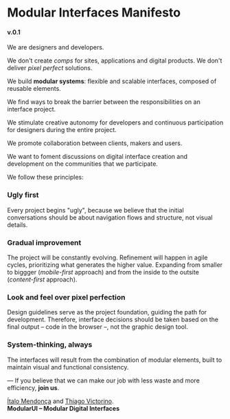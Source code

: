 # Modular Interfaces Manifesto
#### v.0.1

We are designers and developers.

We don't create *comps* for sites, applications and digital products. We don't deliver *pixel perfect* solutions.

We build **modular systems**: flexible and scalable interfaces, composed of reusable elements.

We find ways to break the barrier between the responsibilities on an interface project.

We stimulate creative autonomy for developers and continuous participation for designers during the entire project.

We promote collaboration between clients, makers and users.

We want to foment discussions on digital interface creation and development on the communities that we participate.

We follow these principles:

### Ugly first

Every project begins "ugly", because we believe that the initial conversations should be about navigation flows and structure, not visual details.

### Gradual improvement

The project will be constantly evolving. Refinement will happen in agile cycles, prioritizing what generates the higher value. Expanding from smaller to biggger (*mobile-first* approach) and from the inside to the outsite (*content-first* approach).

### Look and feel over pixel perfection

Design guidelines serve as the project foundation, guiding the path for development. Therefore, interface decisions should be taken based on the final output – code in the browser –, not the graphic design tool.

### System-thinking, always

The interfaces will result from the combination of modular elements, built to maintain visual and functional consistency.

— If you believe that we can make our job with less waste and more efficiency, **join us**.

[Ítalo Mendonça](http://www.italomen.com.br) and [Thiago Victorino](http://www.github.com/tfvictorino).  
**ModularUI – Modular Digital Interfaces**  